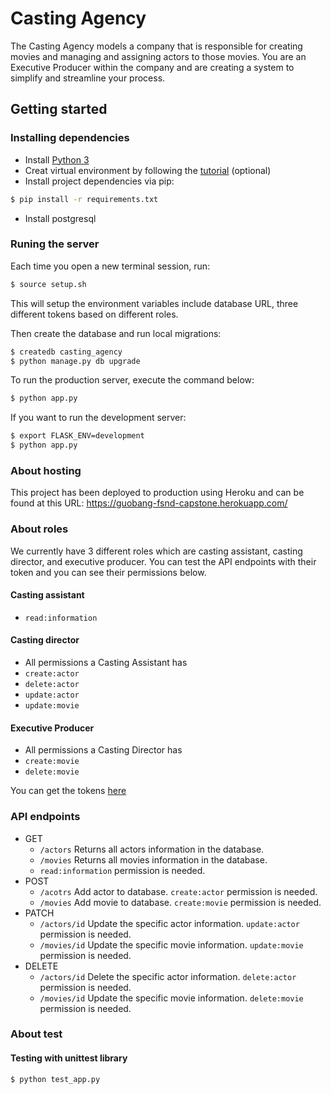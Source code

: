 # Casting Agency
The Casting Agency models a company that is responsible for creating movies and managing and assigning actors to those movies. You are an Executive Producer within the company and are creating a system to simplify and streamline your process.

## Getting started

### Installing dependencies
* Install [Python 3](python.org/downloads/)
* Creat virtual environment by following the [tutorial](https://docs.python.org/3/tutorial/venv.html) (optional)
* Install project dependencies via pip: 
 ```bash
 $ pip install -r requirements.txt
 ```
* Install postgresql

### Runing the server
Each time you open a new terminal session, run:
```bash
$ source setup.sh
```
This will setup the environment variables include database URL, three different tokens based on different roles.

Then create the database and run local migrations:
```bash
$ createdb casting_agency
$ python manage.py db upgrade
```
To run the production server, execute the command below:
```bash
$ python app.py
```
If you want to run the development server:
```bash
$ export FLASK_ENV=development
$ python app.py
```

### About hosting
This project has been deployed to production using Heroku and can be found at this URL: https://guobang-fsnd-capstone.herokuapp.com/

### About roles
We currently have 3 different roles which are casting assistant, casting director, and executive producer. You can test the API endpoints with their token and you can see their permissions below.
#### Casting assistant
* ```read:information```
#### Casting director
* All permissions a Casting Assistant has
* ```create:actor```
* ```delete:actor```
* ```update:actor```
* ```update:movie```
#### Executive Producer
* All permissions a Casting Director has
* ```create:movie```
* ```delete:movie```

You can get the tokens [here](https://github.com/ymshenyu/FSND-Capstone/blob/master/setup.sh)

### API endpoints
* GET
    * ```/actors``` Returns all actors information in the database.
    * ```/movies``` Returns all movies information in the database.
    * ```read:information``` permission is needed.
* POST
    * ```/acotrs``` Add actor to database. ```create:actor``` permission is needed.
    * ```/movies``` Add movie to database. ```create:movie``` permission is needed.
* PATCH
    * ```/actors/id``` Update the specific actor information. ```update:actor``` permission is needed.
    * ```/movies/id``` Update the specific movie information.  ```update:movie``` permission is needed.
* DELETE
    * ```/actors/id``` Delete the specific actor information. ```delete:actor``` permission is needed.
    * ```/movies/id``` Update the specific movie information. ```delete:movie``` permission is needed.
### About test
#### Testing with unittest library
```bash
$ python test_app.py
```